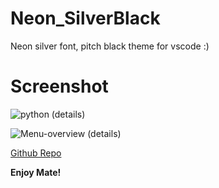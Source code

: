 # Neon_SilverBlack
Neon silver font, pitch black theme for vscode :)

# Screenshot
![python (details)](https://i.imgur.com/IC57GFw.jpg)

![Menu-overview (details)](https://i.imgur.com/htuQzoL.jpg)

[Github Repo](https://github.com/Jabor047/Neon_SilverBlack)

**Enjoy Mate!**
